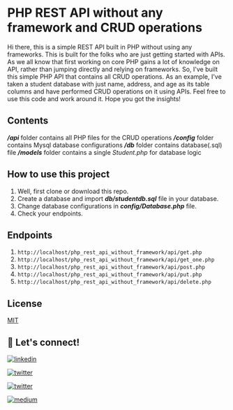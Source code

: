   

# PHP REST API without any framework and CRUD operations

  

Hi there, this is a simple REST API built in PHP without using any frameworks. This is built for the folks who are just getting started with APIs. As we all know that first working on core PHP gains a lot of knowledge on API, rather than jumping directly and relying on frameworks. So, I've built this simple PHP API that contains all CRUD operations. As an example, I've taken a student database with just name, address, and age as its table columns and have performed CRUD operations on it using APIs. Feel free to use this code and work around it. Hope you got the insights!

## Contents

***/api*** folder contains all PHP files for the CRUD operations
***/config*** folder contains Mysql database configurations
***/db***  folder contains database(.sql) file
***/models*** folder contains a single *Student.php* for database logic

## How to use this project

 1. Well, first clone or download this repo.
 2. Create a database and import ***db/studentdb.sql*** file in your database.
 3. Change database configurations in ***config/Database.php*** file.
 4. Check your endpoints.

## Endpoints

 1. `http://localhost/php_rest_api_without_framework/api/get.php`
 2. `http://localhost/php_rest_api_without_framework/api/get_one.php`
 3. `http://localhost/php_rest_api_without_framework/api/post.php`
 4. `http://localhost/php_rest_api_without_framework/api/put.php`
 5. `http://localhost/php_rest_api_without_framework/api/delete.php`

  

## License

  

[MIT](https://choosealicense.com/licenses/mit/)

  

## 🔗 Let's connect!

  

[![linkedin](https://img.shields.io/badge/linkedin-0A66C2?style=for-the-badge&logo=linkedin&logoColor=white&style=plastic)](https://www.linkedin.com/in/hanoak/)

  

[![twitter](https://img.shields.io/badge/twitter-1DA1F2?style=for-the-badge&logo=twitter&logoColor=white&style=plastic)](https://twitter.com/_hanoak)

  

[![twitter](https://img.shields.io/badge/YouTube-red?style=for-the-badge&logo=youtube&logoColor=white&style=plastic)](https://www.youtube.com/channel/UCgqAS2Phb6DNyGD-8n7Jg-Q/?sub_confirmation=1)

  

[![medium](https://img.shields.io/badge/Medium-000?style=for-the-badge&logo=medium&logoColor=white&style=plastic)](https://medium.com/@hanoak)